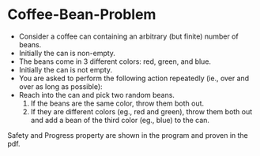 # Coffee-Bean-Problem

- Consider a coffee can containing an arbitrary (but finite) number of beans.
- Initially the can is non-empty. 
- The beans come in 3 different colors: red, green, and blue.
- Initially the can is not empty. 
- You are asked to perform the following action repeatedly (ie., over and over as long as possible):
- Reach into the can and pick two random beans.
  1) If the beans are the same color, throw them both out.
  2) If they are different colors (eg., red and green), throw them both out and 
      add a bean of the third color (eg., blue) to the can.
 

Safety and Progress property are shown in the program and proven in the pdf.
